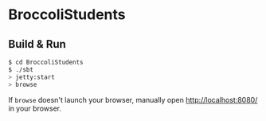 # BroccoliStudents #

## Build & Run ##

```sh
$ cd BroccoliStudents
$ ./sbt
> jetty:start
> browse
```

If `browse` doesn't launch your browser, manually open [http://localhost:8080/](http://localhost:8080/) in your browser.
